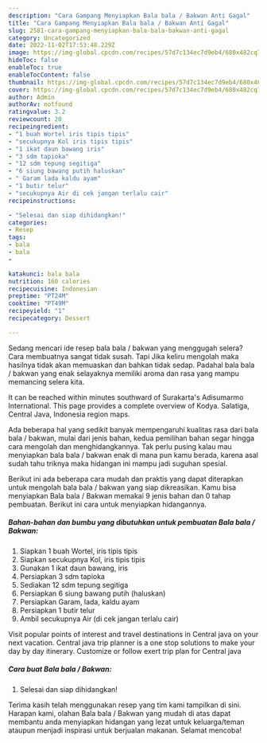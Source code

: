 ```yaml
---
description: "Cara Gampang Menyiapkan Bala bala / Bakwan Anti Gagal"
title: "Cara Gampang Menyiapkan Bala bala / Bakwan Anti Gagal"
slug: 2581-cara-gampang-menyiapkan-bala-bala-bakwan-anti-gagal
category: Uncategorized
date: 2022-11-02T17:53:48.229Z
image: https://img-global.cpcdn.com/recipes/57d7c134ec7d9eb4/680x482cq70/bala-bala-bakwan-foto-resep-utama.jpg
hideToc: false
enableToc: true
enableTocContent: false
thumbnail: https://img-global.cpcdn.com/recipes/57d7c134ec7d9eb4/680x482cq70/bala-bala-bakwan-foto-resep-utama.jpg
cover: https://img-global.cpcdn.com/recipes/57d7c134ec7d9eb4/680x482cq70/bala-bala-bakwan-foto-resep-utama.jpg
author: Admin
authorAv: notfound
ratingvalue: 3.2
reviewcount: 20
recipeingredient:
- "1 buah Wortel iris tipis tipis"
- "secukupnya Kol iris tipis tipis"
- "1 ikat daun bawang iris"
- "3 sdm tapioka"
- "12 sdm tepung segitiga"
- "6 siung bawang putih haluskan"
- " Garam lada kaldu ayam"
- "1 butir telur"
- "secukupnya Air di cek jangan terlalu cair"
recipeinstructions:

- "Selesai dan siap dihidangkan!"
categories:
- Resep
tags:
- bala
- bala
- 

katakunci: bala bala  
nutrition: 160 calories
recipecuisine: Indonesian
preptime: "PT24M"
cooktime: "PT49M"
recipeyield: "1"
recipecategory: Dessert

---
```



Sedang mencari ide resep bala bala / bakwan yang menggugah selera? Cara membuatnya sangat tidak susah. Tapi Jika keliru mengolah maka hasilnya tidak akan memuaskan dan bahkan tidak sedap. Padahal bala bala / bakwan yang enak selayaknya memiliki aroma dan rasa yang mampu memancing selera kita.


It can be reached within minutes southward of Surakarta&#39;s Adisumarmo International. This page provides a complete overview of Kodya. Salatiga, Central Java, Indonesia region maps.

Ada beberapa hal yang sedikit banyak mempengaruhi kualitas rasa dari bala bala / bakwan, mulai dari jenis bahan, kedua pemilihan bahan segar hingga cara mengolah dan menghidangkannya. Tak perlu pusing kalau mau menyiapkan bala bala / bakwan enak di mana pun kamu berada, karena asal sudah tahu triknya maka hidangan ini mampu jadi suguhan spesial.


Berikut ini ada beberapa cara mudah dan praktis yang dapat diterapkan untuk mengolah bala bala / bakwan yang siap dikreasikan. Kamu bisa menyiapkan Bala bala / Bakwan memakai 9 jenis bahan dan 0 tahap pembuatan. Berikut ini cara untuk menyiapkan hidangannya.

<!--inarticleads1-->

##### Bahan-bahan dan bumbu yang dibutuhkan untuk pembuatan Bala bala / Bakwan:

1. Siapkan 1 buah Wortel, iris tipis tipis
1. Siapkan secukupnya Kol, iris tipis tipis
1. Gunakan 1 ikat daun bawang, iris
1. Persiapkan 3 sdm tapioka
1. Sediakan 12 sdm tepung segitiga
1. Persiapkan 6 siung bawang putih (haluskan)
1. Persiapkan  Garam, lada, kaldu ayam
1. Persiapkan 1 butir telur
1. Ambil secukupnya Air (di cek jangan terlalu cair)


Visit popular points of interest and travel destinations in Central java on your next vacation. Central java trip planner is a one stop solutions to make your day by day itinerary. Customize or follow exert trip plan for Central java 

<!--inarticleads2-->

##### Cara buat Bala bala / Bakwan:


1. Selesai dan siap dihidangkan!



Terima kasih telah menggunakan resep yang tim kami tampilkan di sini. Harapan kami, olahan Bala bala / Bakwan yang mudah di atas dapat membantu anda menyiapkan hidangan yang lezat untuk keluarga/teman ataupun menjadi inspirasi untuk berjualan makanan. Selamat mencoba!
